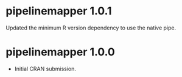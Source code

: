 # pipelinemapper 1.0.1

Updated the minimum R version dependency to use the native pipe.

# pipelinemapper 1.0.0

* Initial CRAN submission.
